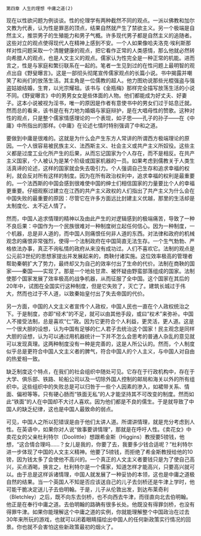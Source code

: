     第四章 人生的理想 中庸之道(2) 

   现在以性欲问题为例谈谈。性的伦理学有两种截然不同的观点。一派以佛教和加尔文教为代表，认为性是罪恶的顶点，结果自然就产生了禁欲主义。另一个极端是自然主义，推崇男子的生殖能力和男子气概。许多现代男子都是自然主义的追随者。这些对立的观点使得现代人在精神上感到不安。一个人如果像哈夫洛克·埃利斯那样对性问题采取一个清醒健康的观点，把它看作正常的人类感情，那么他就必然转向希腊人的观点，也是人文主义的观点。儒家认为性完全是一种正常的机能。进而言之，性是与家庭和繁衍联系在一起的。笔者一生见到过的在性问题上最明智的观点出自《野叟曝言》。这是一部彻头彻尾宣传儒家观点的长篇小说。书中揭露并嘲笑了和尚们的放荡生活。其主角是一位儒教的超人。他力图劝说那些光棍强盗与强盗姑娘结婚，生育，以光宗耀祖。该书与《金瓶梅》那样完全描写放荡生活的小说不同。《野叟曝言》中的男男女女是些体面的人物。他们都能成为好丈夫、好妻子。这本小说被视为淫书，唯一的原因是作者有意使书中的男女们过于姑息迁就。然而总的看来，该书是在有力地为婚姻与家庭辩护，是在大唱母性的赞歌。这种对性的观点，只是整个儒家情感理论的一个表现，如子思——孔子的孙子——在《中庸》中所指出的那样。《中庸》在论述七情时特别强调了中和之道。

   要做到中庸是很难的。这就是为什么会产生东方人常讲的所谓西方极端理论的原因。一个人很容易被民族主义、法西斯主义、社会主义或共产主义所奴役。这些主义都是过度工业化所产生的后果，从而忘记国家为个人存在，而不是相反。在共产主义国家，个人被认为是某个阶级或国家机器的一员。如果考虑到儒教关于人类生活真谛的论述，这样的国家就会失去吸引力。个人强调自己生存和追求幸福的权利，就会反对所有这样的制度。因为在所有政治权利中，追求幸福的权利是最重要的。一个法西斯的中国会感到很难使中国的绅士们相信国家的力量要比个人的幸福更重要。仔细观察过建立在江西的共产主义政权的人们指出了共产主义为什么会在中国失败的最重要的原因：尽管它在许多方面远比封建主义优越，那里的生活却是太制度化、太不近人情了。

   然而，中国人追求情理的精神以及由此产生的对逻辑感到的极端痛苦，导致了一种不良后果：中国作为一个民族很难对一种制度树立起任何信心。因为一种制度，一个机器，总是非人道的，而中国人则痛恨任何非人道的东西。对法律和政府的机械观念的痛恨非常强烈，使得一个法制政府在中国简直无法生存。一个生气勃勃、严格依法办事，真正不询私情的政府从来没有成功过。人们不喜欢它。法制的观点是公元前3世纪的思想家提出并发展起来的，商鞅付诸实施。这位效率极高的管理者帮助秦朝扩大了势力，最终却又为自己的效率付出了生命的代价。法制在商鞅的国家——秦国——实现了。那是一个地处甘肃、被怀疑由野蛮部落组成的国家。法制使那个国家发展了效率极高的战争机器，从而征服了全中国。这个国家在其后的20年中，试图在全国实行这种制度，但是它失败了，灭亡了。建筑长城过于伟大，然而也过于不人道，以致秦始皇付出了失去帝国的代价。

   另一方面，中国的人文主义者宣传个人政权，中国人民也一直在个人政权统治之下。于是制度，亦即“经术”的不足，就可以由其他手段，或曰“权术”来弥补。中国人不接受法制，总是喜欢“仁”政。因为它更符合个人利益，更灵活，更人道。这是一个很大胆的设想，认为中国有足够的仁人君子去统治这个国家！民主观念是同样大胆的设想，认为可以通过用机器统计一下并不怎么会思考的普通人杂乱的意见就可以发现真理。这两种制度没有一种是完善的，这是人所公认的。然而，个人制度似乎总是更符合中国人文主义者的脾气，符合中国人的个人主义，与中国人对自由的热爱相一致。

   缺乏制度这个特点，在我们的社会组织中随处可见。它存在于行政机构中，存在于大学、俱乐部、铁路、轮船公司以及一切除外国人控制的邮局和海关以外的所有组织中。这些组织中的失败总是可以归咎于一些个人因素的渗入，如裙带关系、情面、偏袒等等。只有硬心肠而“铁面无私”的人才能坚持其不可改变的制度。然而如此“铁面”的人在中国却不大讨人喜欢。因为他们都是不良的儒生。于是就导致了中国人的缺乏纪律，这也是中国人最致命的弱点。

   可见，中国人之所以犯错误是由于他们太讲人道。所谓讲情理，就是充分考虑到人性。在英语中，如果你对人说“做事要讲情理”，那就是在呼吁人性。《卖花女》中卖花女的父亲杜利特尔（Doolittle）想跟希金斯（Higgins）教授要5镑钱，他想，“这合情合理吗……？女儿是我的，你要了去，我要多少钱合适呢？”杜利特尔进一步体现了中国的人文主义精神。他要了5镑钱，而拒绝了希金斯教授给他的10镑，因为钱太多了会使他不高兴的。一个真正的人文主义者要钱只是为了使自己高兴，买点酒喝，换言之，杜利特尔是一个儒家，知道怎样才能高兴，只要高兴就可以。由于总是这样诉诸情理，中国人就发展了一种妥协的本领，这也是中庸之道极自然的结果。当一个英国人不知是否应该送自己的儿子去剑桥还是牛津上学时，他可能干脆决定送儿子去伯明翰。于是，儿子从伦敦出发，到达布莱奇利（Bletchley）之后，既不向东去剑桥，也不向西去牛津，而径直向北去伯明翰。他正是在奉行中庸之道。去伯明翰的路确有很多长处。他既没有得罪剑桥，也没有得罪牛津。如果你能理解这个中庸之道的实例，你就能理解整个中国政治在过去30年来所玩的游戏，也就可以闭着眼睛描绘出中国人的任何新政策实行情况的回景。你也就不会害怕这些新政策最初的烟火了。

